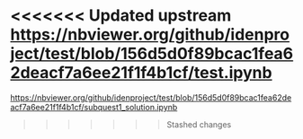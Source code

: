 <<<<<<< Updated upstream
https://nbviewer.org/github/idenproject/test/blob/156d5d0f89bcac1fea62deacf7a6ee21f1f4b1cf/test.ipynb
=======
https://nbviewer.org/github/idenproject/test/blob/156d5d0f89bcac1fea62deacf7a6ee21f1f4b1cf/subquest1_solution.ipynb
>>>>>>> Stashed changes
